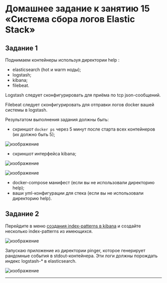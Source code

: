 # Домашнее задание к занятию 15 «Система сбора логов Elastic Stack»

## Задание 1

Поднимаем контейнеры используя директории help :

- elasticsearch (hot и warm ноды);
- logstash;
- kibana;
- filebeat.

Logstash следует сконфигурировать для приёма по tcp json-сообщений.

Filebeat следует сконфигурировать для отправки логов docker вашей системы в logstash.

Результатом выполнения задания должны быть:

- скриншот `docker ps` через 5 минут после старта всех контейнеров (их должно быть 5);

![изображение](https://github.com/user-attachments/assets/28bdb724-e3dd-48b1-8295-4dbc599d1308)

- скриншот интерфейса kibana;

![изображение](https://github.com/user-attachments/assets/5062e354-2133-4a20-a1f2-7f3dd88f61f6)

![изображение](https://github.com/user-attachments/assets/34ffd246-b0b7-4aad-a3e7-ea09cbf6bf1c)

- docker-compose манифест (если вы не использовали директорию help);
- ваши yml-конфигурации для стека (если вы не использовали директорию help).
 

## Задание 2

Перейдите в меню [создания index-patterns  в kibana](http://localhost:5601/app/management/kibana/indexPatterns/create) и создайте несколько index-patterns из имеющихся.

![изображение](https://github.com/user-attachments/assets/0735ef7e-fd26-41a7-993d-1c94b53ff20d)

Запускаю приложение из директории pinger, которое генерирует рандомные события в stdout-контейнера.
Эти логи должны порождать индекс logstash-* в elasticsearch.

![изображение](https://github.com/user-attachments/assets/ac4a2d7e-903b-4e23-b5c9-ca0bef6e4283)

---
